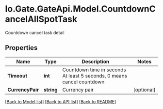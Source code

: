
# Io.Gate.GateApi.Model.CountdownCancelAllSpotTask

Countdown cancel task detail

## Properties

Name | Type | Description | Notes
------------ | ------------- | ------------- | -------------
**Timeout** | **int** | Countdown time in seconds At least 5 seconds, 0 means cancel countdown | 
**CurrencyPair** | **string** | Currency pair | [optional] 

[[Back to Model list]](../README.md#documentation-for-models)
[[Back to API list]](../README.md#documentation-for-api-endpoints)
[[Back to README]](../README.md)
